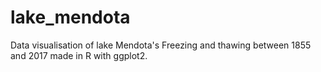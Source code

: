 # lake_mendota

Data visualisation of lake Mendota's Freezing and thawing between 1855 and 2017 made in R with ggplot2.
